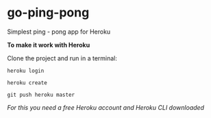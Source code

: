 # go-ping-pong
Simplest ping - pong app for Heroku

**To make it work with Heroku**

Clone the project and run in a terminal:

```
heroku login

heroku create

git push heroku master
```
*For this you need a free Heroku account and Heroku CLI downloaded*
